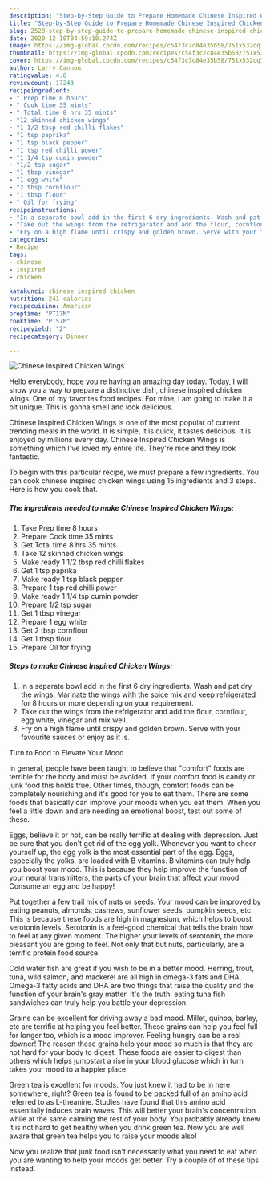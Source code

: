 ```yaml
---
description: "Step-by-Step Guide to Prepare Homemade Chinese Inspired Chicken Wings"
title: "Step-by-Step Guide to Prepare Homemade Chinese Inspired Chicken Wings"
slug: 2528-step-by-step-guide-to-prepare-homemade-chinese-inspired-chicken-wings
date: 2020-12-10T04:59:10.274Z
image: https://img-global.cpcdn.com/recipes/c54f3c7c84e35b58/751x532cq70/chinese-inspired-chicken-wings-recipe-main-photo.jpg
thumbnail: https://img-global.cpcdn.com/recipes/c54f3c7c84e35b58/751x532cq70/chinese-inspired-chicken-wings-recipe-main-photo.jpg
cover: https://img-global.cpcdn.com/recipes/c54f3c7c84e35b58/751x532cq70/chinese-inspired-chicken-wings-recipe-main-photo.jpg
author: Larry Cannon
ratingvalue: 4.8
reviewcount: 17243
recipeingredient:
- " Prep time 8 hours"
- " Cook time 35 mints"
- " Total time 8 hrs 35 mints"
- "12 skinned chicken wings"
- "1 1/2 tbsp red chilli flakes"
- "1 tsp paprika"
- "1 tsp black pepper"
- "1 tsp red chilli power"
- "1 1/4 tsp cumin powder"
- "1/2 tsp sugar"
- "1 tbsp vinegar"
- "1 egg white"
- "2 tbsp cornflour"
- "1 tbsp flour"
- " Oil for frying"
recipeinstructions:
- "In a separate bowl add in the first 6 dry ingredients. Wash and pat dry the wings. Marinate the wings with the spice mix and keep refrigerated for 8 hours or more depending on your requirement."
- "Take out the wings from the refrigerator and add the flour, cornflour, egg white, vinegar and mix well."
- "Fry on a high flame until crispy and golden brown. Serve with your favourite sauces or enjoy as it is."
categories:
- Recipe
tags:
- chinese
- inspired
- chicken

katakunci: chinese inspired chicken 
nutrition: 241 calories
recipecuisine: American
preptime: "PT17M"
cooktime: "PT57M"
recipeyield: "2"
recipecategory: Dinner

---
```



![Chinese Inspired Chicken Wings](https://img-global.cpcdn.com/recipes/c54f3c7c84e35b58/751x532cq70/chinese-inspired-chicken-wings-recipe-main-photo.jpg)

Hello everybody, hope you're having an amazing day today. Today, I will show you a way to prepare a distinctive dish, chinese inspired chicken wings. One of my favorites food recipes. For mine, I am going to make it a bit unique. This is gonna smell and look delicious.

Chinese Inspired Chicken Wings is one of the most popular of current trending meals in the world. It is simple, it is quick, it tastes delicious. It is enjoyed by millions every day. Chinese Inspired Chicken Wings is something which I've loved my entire life. They're nice and they look fantastic.




To begin with this particular recipe, we must prepare a few ingredients. You can cook chinese inspired chicken wings using 15 ingredients and 3 steps. Here is how you cook that.

<!--inarticleads1-->

##### The ingredients needed to make Chinese Inspired Chicken Wings:

1. Take  Prep time 8 hours
1. Prepare  Cook time 35 mints
1. Get  Total time 8 hrs 35 mints
1. Take 12 skinned chicken wings
1. Make ready 1 1/2 tbsp red chilli flakes
1. Get 1 tsp paprika
1. Make ready 1 tsp black pepper
1. Prepare 1 tsp red chilli power
1. Make ready 1 1/4 tsp cumin powder
1. Prepare 1/2 tsp sugar
1. Get 1 tbsp vinegar
1. Prepare 1 egg white
1. Get 2 tbsp cornflour
1. Get 1 tbsp flour
1. Prepare  Oil for frying




<!--inarticleads2-->

##### Steps to make Chinese Inspired Chicken Wings:

1. In a separate bowl add in the first 6 dry ingredients. Wash and pat dry the wings. Marinate the wings with the spice mix and keep refrigerated for 8 hours or more depending on your requirement.
1. Take out the wings from the refrigerator and add the flour, cornflour, egg white, vinegar and mix well.
1. Fry on a high flame until crispy and golden brown. Serve with your favourite sauces or enjoy as it is.




Turn to Food to Elevate Your Mood


In general, people have been taught to believe that "comfort" foods are terrible for the body and must be avoided. If your comfort food is candy or junk food this holds true. Other times, though, comfort foods can be completely nourishing and it's good for you to eat them. There are some foods that basically can improve your moods when you eat them. When you feel a little down and are needing an emotional boost, test out some of these.

Eggs, believe it or not, can be really terrific at dealing with depression. Just be sure that you don't get rid of the egg yolk. Whenever you want to cheer yourself up, the egg yolk is the most essential part of the egg. Eggs, especially the yolks, are loaded with B vitamins. B vitamins can truly help you boost your mood. This is because they help improve the function of your neural transmitters, the parts of your brain that affect your mood. Consume an egg and be happy!

Put together a few trail mix of nuts or seeds. Your mood can be improved by eating peanuts, almonds, cashews, sunflower seeds, pumpkin seeds, etc. This is because these foods are high in magnesium, which helps to boost serotonin levels. Serotonin is a feel-good chemical that tells the brain how to feel at any given moment. The higher your levels of serotonin, the more pleasant you are going to feel. Not only that but nuts, particularly, are a terrific protein food source.

Cold water fish are great if you wish to be in a better mood. Herring, trout, tuna, wild salmon, and mackerel are all high in omega-3 fats and DHA. Omega-3 fatty acids and DHA are two things that raise the quality and the function of your brain's gray matter. It's the truth: eating tuna fish sandwiches can truly help you battle your depression. 

Grains can be excellent for driving away a bad mood. Millet, quinoa, barley, etc are terrific at helping you feel better. These grains can help you feel full for longer too, which is a mood improver. Feeling hungry can be a real downer! The reason these grains help your mood so much is that they are not hard for your body to digest. These foods are easier to digest than others which helps jumpstart a rise in your blood glucose which in turn takes your mood to a happier place.

Green tea is excellent for moods. You just knew it had to be in here somewhere, right? Green tea is found to be packed full of an amino acid referred to as L-theanine. Studies have found that this amino acid essentially induces brain waves. This will better your brain's concentration while at the same calming the rest of your body. You probably already knew it is not hard to get healthy when you drink green tea. Now you are well aware that green tea helps you to raise your moods also!

Now you realize that junk food isn't necessarily what you need to eat when you are wanting to help your moods get better. Try  a  couple of  of  these  tips  instead.

